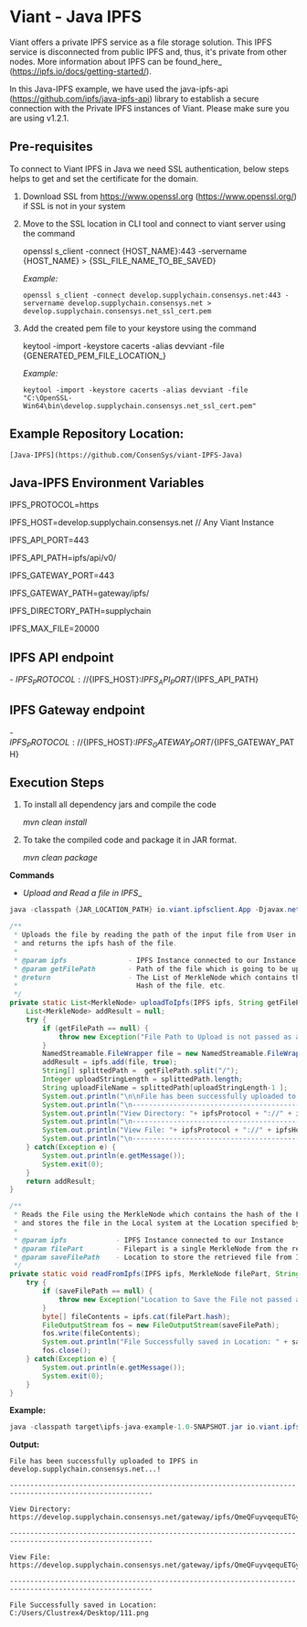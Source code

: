 # Viant - Java IPFS

Viant offers a private IPFS service as a file storage solution. This IPFS service is disconnected from public IPFS and, thus, it's private from other nodes. More information about IPFS can be found_here_ (https://ipfs.io/docs/getting-started/).

In this Java-IPFS example, we have used the java-ipfs-api (https://github.com/ipfs/java-ipfs-api) library to establish a secure connection with the Private IPFS instances of Viant. Please make sure you are using v1.2.1. 

## Pre-requisites

To connect to Viant IPFS in Java we need SSL authentication, below steps helps to get and set the certificate for the domain.

1. Download SSL from https://www.openssl.org (https://www.openssl.org/) if SSL is not in your system
2. Move to the SSL location in CLI tool and connect to viant server using the command

     openssl s_client -connect {HOST_NAME}:443 -servername {HOST_NAME} > {SSL_FILE_NAME_TO_BE_SAVED}

    *Example:*
    ```
    openssl s_client -connect develop.supplychain.consensys.net:443 -servername develop.supplychain.consensys.net > develop.supplychain.consensys.net_ssl_cert.pem
    ```
3. Add the created pem file to your keystore using the command

    keytool -import -keystore cacerts -alias devviant -file {GENERATED_PEM_FILE_LOCATION_}

    *Example:*
    ```
    keytool -import -keystore cacerts -alias devviant -file "C:\OpenSSL-Win64\bin\develop.supplychain.consensys.net_ssl_cert.pem"
    ```


## Example Repository Location: ## 

    [Java-IPFS](https://github.com/ConsenSys/viant-IPFS-Java)

## Java-IPFS Environment Variables ##

IPFS_PROTOCOL=https

IPFS_HOST=develop.supplychain.consensys.net // Any Viant Instance

IPFS_API_PORT=443

IPFS_API_PATH=ipfs/api/v0/

IPFS_GATEWAY_PORT=443

IPFS_GATEWAY_PATH=gateway/ipfs/

IPFS_DIRECTORY_PATH=supplychain

IPFS_MAX_FILE=20000


## IPFS API endpoint ##
*-* ${IPFS_PROTOCOL}://${IPFS_HOST}:${IPFS_API_PORT}/${IPFS_API_PATH}
## IPFS Gateway endpoint ##
*-* ${IPFS_PROTOCOL}://${IPFS_HOST}:${IPFS_GATEWAY_PORT}/${IPFS_GATEWAY_PATH}

## Execution Steps ##

1. To install all dependency jars and compile the code

    *mvn clean install*
2. To take the compiled code and package it in JAR format.

    *mvn clean package*


**Commands**

- *Upload and Read a file in IPFS*_

``` java
java -classpath {JAR_LOCATION_PATH} io.viant.ipfsclient.App -Djavax.net.ssl.trustStore={SSL_LOCATION} -Djavax.net.ssl.trustStorePassword={SSL_PASSWORD} uploadFilePath={FILE_LOCATION_PATH} downloadFilePath={FILE_DOWNLOAD_LOCATION_PATH}
```

```java
/**
 * Uploads the file by reading the path of the input file from User in CLI to IPFS
 * and returns the ipfs hash of the file.
 * 
 * @param ipfs               - IPFS Instance connected to our Instance 
 * @param getFilePath        - Path of the file which is going to be uploaded
 * @return                   - The List of MerkleNode which contains the FilePart,
 *                             Hash of the file, etc.
 */
private static List<MerkleNode> uploadToIpfs(IPFS ipfs, String getFilePath) {
    List<MerkleNode> addResult = null;
    try {
        if (getFilePath == null) {
            throw new Exception("File Path to Upload is not passed as arguments.");
        }
        NamedStreamable.FileWrapper file = new NamedStreamable.FileWrapper(new File(getFilePath));
        addResult = ipfs.add(file, true);
        String[] splittedPath =  getFilePath.split("/");
        Integer uploadStringLength = splittedPath.length;
        String uploadFileName = splittedPath[uploadStringLength-1 ];
        System.out.println("\n\nFile has been successfully uploaded to IPFS in "+ ipfsHost +"...!");
        System.out.println("\n---------------------------------------------------------------------------------------------------------\n");
        System.out.println("View Directory: "+ ipfsProtocol + "://" + ipfsHost + "/" + ipfsGatewayPath + addResult.get(addResult.size() - 1).hash.toBase58());
        System.out.println("\n---------------------------------------------------------------------------------------------------------\n");
        System.out.println("View File: "+ ipfsProtocol + "://" + ipfsHost + "/" + ipfsGatewayPath + addResult.get(addResult.size() - 1).hash.toBase58() + "/" + uploadFileName);
        System.out.println("\n---------------------------------------------------------------------------------------------------------\n");
    } catch(Exception e) {
        System.out.println(e.getMessage());
        System.exit(0);
    }
    return addResult;
}
```

```java
/**
 * Reads the File using the MerkleNode which contains the hash of the File
 * and stores the file in the Local system at the Location specified by user
 *
 * @param ipfs            - IPFS Instance connected to our Instance
 * @param filePart        - Filepart is a single MerkleNode from the resultant of upload it contains the hash of the file and it's details
 * @param saveFilePath    - Location to store the retrieved file from IPFS
 */
private static void readFromIpfs(IPFS ipfs, MerkleNode filePart, String saveFilePath) {
    try {
        if (saveFilePath == null) {
            throw new Exception("Location to Save the File not passed as arguments.");
        }
        byte[] fileContents = ipfs.cat(filePart.hash);
        FileOutputStream fos = new FileOutputStream(saveFilePath);
        fos.write(fileContents);
        System.out.println("File Successfully saved in Location: " + saveFilePath + "\n\n");
        fos.close();
    } catch(Exception e) {
        System.out.println(e.getMessage());
        System.exit(0);
    }
}
```


**Example:**

```java
java -classpath target\ipfs-java-example-1.0-SNAPSHOT.jar io.viant.ipfsclient.App -Djavax.net.ssl.trustStore="C:\Users\Murugesh\Desktop\Projects\java-ipfs-api\cacerts" -Djavax.net.ssl.trustStorePassword="password123" uploadFilePath="C:/Users/Clustrex4/Downloads/111.png" downloadFilePath="C:/Users/Clustrex4/Desktop/111.png"
```

**Output:**

```
File has been successfully uploaded to IPFS in develop.supplychain.consensys.net...!

---------------------------------------------------------------------------------------------------------

View Directory: https://develop.supplychain.consensys.net/gateway/ipfs/QmeQFuyvqequETGy8Z5ExNHpyqkySzJVm2NYetQ6UAwDk2

---------------------------------------------------------------------------------------------------------

View File: https://develop.supplychain.consensys.net/gateway/ipfs/QmeQFuyvqequETGy8Z5ExNHpyqkySzJVm2NYetQ6UAwDk2/player.png

---------------------------------------------------------------------------------------------------------

File Successfully saved in Location: C:/Users/Clustrex4/Desktop/111.png
```
